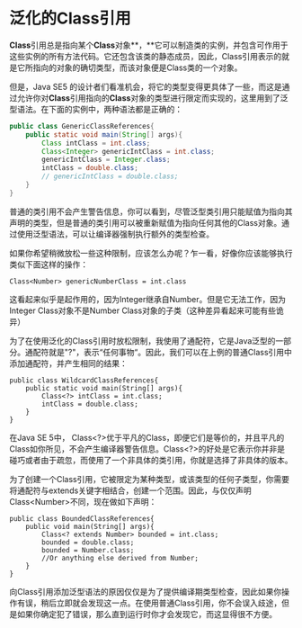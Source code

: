 # 泛化的Class引用

**Class**引用总是指向某个**Class**对象**，**它可以制造类的实例，并包含可作用于这些实例的所有方法代码。它还包含该类的静态成员，因此，Class引用表示的就是它所指向的对象的确切类型，而该对象便是Class类的一个对象。

但是，Java SE5 的设计者们看准机会，将它的类型变得更具体了一些，而这是通过允许你对**Class**引用指向的**Class**对象的类型进行限定而实现的，这里用到了泛型语法。在下面的实例中，两种语法都是正确的：

```java
public class GenericClassReferences{
    public static void main(String[] args){
        Class intClass = int.class;
        Class<Integer> genericIntClass = int.class;
        genericIntClass = Integer.class;
        intClass = double.class;
        // genericIntClass = double.class;
    }
}
```

普通的类引用不会产生警告信息，你可以看到，尽管泛型类引用只能赋值为指向其声明的类型，但是普通的类引用可以被重新赋值为指向任何其他的Class对象。通过使用泛型语法，可以让编译器强制执行额外的类型检查。

如果你希望稍微放松一些这种限制，应该怎么办呢？乍一看，好像你应该能够执行类似下面这样的操作：

```
Class<Number> genericNumberClass = int.class
```

这看起来似乎是起作用的，因为Integer继承自Number。但是它无法工作，因为Integer Class对象不是Number Class对象的子类（这种差异看起来可能有些诡异）

为了在使用泛化的Class引用时放松限制，我使用了通配符，它是Java泛型的一部分。通配符就是"?"，表示“任何事物“。因此，我们可以在上例的普通Class引用中添加通配符，并产生相同的结果：

```
public class WildcardClassReferences{
    public static void main(String[] args){
        Class<?> intClass = int.class;
        intClass = double.class;
    }
}
```

在Java SE 5中， Class&lt;?&gt;优于平凡的Class，即便它们是等价的，并且平凡的Class如你所见，不会产生编译器警告信息。Class&lt;?&gt;的好处是它表示你并非是碰巧或者由于疏忽，而使用了一个非具体的类引用，你就是选择了非具体的版本。



为了创建一个Class引用，它被限定为某种类型，或该类型的任何子类型，你需要将通配符与extends关键字相结合，创建一个范围。因此，与仅仅声明Class&lt;Number&gt;不同，现在做如下声明：

```
public class BoundedClassReferences{
    public void main(String[] args){
        Class<? extends Number> bounded = int.class;
        bounded = double.class;
        bounded = Number.class;
        //Or anything else derived from Number;
    }
}
```

向Class引用添加泛型语法的原因仅仅是为了提供编译期类型检查，因此如果你操作有误，稍后立即就会发现这一点。在使用普通Class引用，你不会误入歧途，但是如果你确定犯了错误，那么直到运行时你才会发现它，而这显得很不方便。

